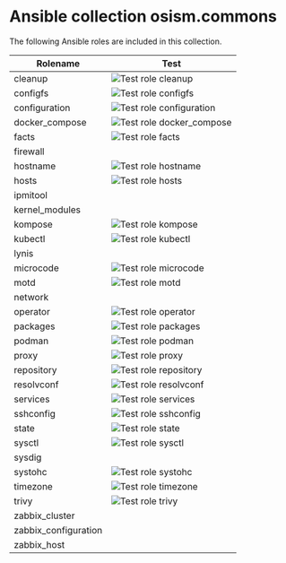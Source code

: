 # Ansible collection osism.commons

The following Ansible roles are included in this collection.

| Rolename             | Test                                                                                                                              |
|----------------------|-----------------------------------------------------------------------------------------------------------------------------------|
| cleanup              | ![Test role cleanup](https://github.com/osism/ansible-collection-commons/workflows/Test%20role%20cleanup/badge.svg)               |
| configfs             | ![Test role configfs](https://github.com/osism/ansible-collection-commons/workflows/Test%20role%20configfs/badge.svg)             |
| configuration        | ![Test role configuration](https://github.com/osism/ansible-collection-commons/workflows/Test%20role%20configuration/badge.svg)   |
| docker_compose       | ![Test role docker_compose](https://github.com/osism/ansible-collection-commons/workflows/Test%20role%20docker_compose/badge.svg) |
| facts                | ![Test role facts](https://github.com/osism/ansible-collection-commons/workflows/Test%20role%20facts/badge.svg)                   |
| firewall             |                                                                                                                                   |
| hostname             | ![Test role hostname](https://github.com/osism/ansible-collection-commons/workflows/Test%20role%20hostname/badge.svg)             |
| hosts                | ![Test role hosts](https://github.com/osism/ansible-collection-commons/workflows/Test%20role%20hosts/badge.svg)                   |
| ipmitool             |                                                                                                                                   |
| kernel_modules       |                                                                                                                                   |
| kompose              | ![Test role kompose](https://github.com/osism/ansible-collection-commons/workflows/Test%20role%20kompose/badge.svg)               |
| kubectl              | ![Test role kubectl](https://github.com/osism/ansible-collection-commons/workflows/Test%20role%20kubectl/badge.svg)               |
| lynis                |                                                                                                                                   |
| microcode            | ![Test role microcode](https://github.com/osism/ansible-collection-commons/workflows/Test%20role%20microcode/badge.svg)           |
| motd                 | ![Test role motd](https://github.com/osism/ansible-collection-commons/workflows/Test%20role%20motd/badge.svg)                     |
| network              |                                                                                                                                   |
| operator             | ![Test role operator](https://github.com/osism/ansible-collection-commons/workflows/Test%20role%20operator/badge.svg)             |
| packages             | ![Test role packages](https://github.com/osism/ansible-collection-commons/workflows/Test%20role%20packages/badge.svg)             |
| podman               | ![Test role podman](https://github.com/osism/ansible-collection-commons/workflows/Test%20role%20podman/badge.svg)                 |
| proxy                | ![Test role proxy](https://github.com/osism/ansible-collection-commons/workflows/Test%20role%20proxy/badge.svg)                   |
| repository           | ![Test role repository](https://github.com/osism/ansible-collection-commons/workflows/Test%20role%20repository/badge.svg)         |
| resolvconf           | ![Test role resolvconf](https://github.com/osism/ansible-collection-commons/workflows/Test%20role%20resolvconf/badge.svg)         |
| services             | ![Test role services](https://github.com/osism/ansible-collection-commons/workflows/Test%20role%20services/badge.svg)             |
| sshconfig            | ![Test role sshconfig](https://github.com/osism/ansible-collection-commons/workflows/Test%20role%20sshconfig/badge.svg)           |
| state                | ![Test role state](https://github.com/osism/ansible-collection-commons/workflows/Test%20role%20state/badge.svg)                   |
| sysctl               | ![Test role sysctl](https://github.com/osism/ansible-collection-commons/workflows/Test%20role%20sysctl/badge.svg)                 |
| sysdig               |                                                                                                                                   |
| systohc              | ![Test role systohc](https://github.com/osism/ansible-collection-commons/workflows/Test%20role%20systohc/badge.svg)               |
| timezone             | ![Test role timezone](https://github.com/osism/ansible-collection-commons/workflows/Test%20role%20timezone/badge.svg)             |
| trivy                | ![Test role trivy](https://github.com/osism/ansible-collection-commons/workflows/Test%20role%20trivy/badge.svg)                   |
| zabbix_cluster       |                                                                                                                                   |
| zabbix_configuration |                                                                                                                                   |
| zabbix_host          |                                                                                                                                   |
